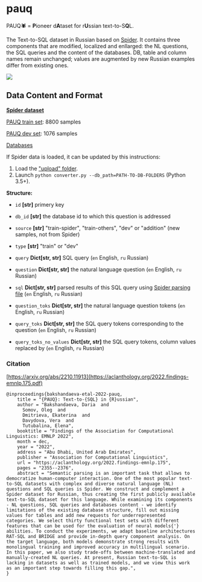 # pauq
PAUQ🕷️ = <b>P</b>ioneer d<b>A</b>taset for r<b>U</b>ssian text-to-S<b>Q</b>L. 

The Text-to-SQL dataset in Russian based on <a href="https://yale-lily.github.io/spider">Spider</a>. It contains three components that are modified, localized and enllarged: the NL questions, the SQL queries and the content of the databases. DB, table and column names remain unchanged; values are augmented by new Russian examples differ from existing ones. 

<img src="https://i.ibb.co/gw2qjhD/pauq.jpg">

## Data Content and Format
<a href="https://yale-lily.github.io/spider"><b>Spider dataset</b></a>

<a href="/dataset/pauq_train.json">PAUQ train set</a>: 8800 samples

<a href="/dataset/pauq_dev.json">PAUQ dev set</a>: 1076 samples

<a href="https://drive.google.com/file/d/1NruQ7yW4NxL0HNQOLYDmssq_8JT5sy-a/view?usp=sharing">Databases</a>

If Spider data is loaded, it can be updated by this instructions:

1. Load the <a href="/dataset/update">"upload" folder</a>.
2. Launch <code>python converter.py --db_path=PATH-TO-DB-FOLDERS</code> (Python 3.5+).

**Structure:**

- <code>id</code> **[str]** </tt> primery key

- <code>db_id</code> **[str]** the database id to which this question is addressed

- <code>source</code> **[str]** "train-spider", "train-others", "dev" or "addition" (new samples, not from Spider)

- <code>type</code> **[str]** "train" or "dev"

- <code>query</code> **Dict[str, str]** SQL query (<code>en</code> English, <code>ru</code> Russian)

- <code>question</code> **Dict[str, str]** the natural language question (<code>en</code> English, <code>ru</code> Russian)

- <code>sql</code> **Dict[str, str]** parsed results of this SQL query using <a href="https://github.com/taoyds/spider/blob/master/process_sql.py">Spider parsing file</a> (<code>en</code> English, <code>ru</code> Russian)

- <code>question_toks</code> **Dict[str, str]** the natural language question tokens (<code>en</code> English, <code>ru</code> Russian)

- <code>query_toks</code> **Dict[str, str]** the SQL query tokens corresponding to the question (<code>en</code> English, <code>ru</code> Russian)

- <code>query_toks_no_values</code> **Dict[str, str]** the SQL query tokens, column values replaced by <VALUE>  (<code>en</code> English, <code>ru</code> Russian)


### Citation
[https://arxiv.org/abs/2210.11913](https://aclanthology.org/2022.findings-emnlp.175.pdf)
```
@inproceedings{bakshandaeva-etal-2022-pauq,
    title = "{PAUQ}: Text-to-{SQL} in {R}ussian",
    author = "Bakshandaeva, Daria  and
      Somov, Oleg  and
      Dmitrieva, Ekaterina  and
      Davydova, Vera  and
      Tutubalina, Elena",
    booktitle = "Findings of the Association for Computational Linguistics: EMNLP 2022",
    month = dec,
    year = "2022",
    address = "Abu Dhabi, United Arab Emirates",
    publisher = "Association for Computational Linguistics",
    url = "https://aclanthology.org/2022.findings-emnlp.175",
    pages = "2355--2376",
    abstract = "Semantic parsing is an important task that allows to democratize human-computer interaction. One of the most popular text-to-SQL datasets with complex and diverse natural language (NL) questions and SQL queries is Spider. We construct and complement a Spider dataset for Russian, thus creating the first publicly available text-to-SQL dataset for this language. While examining its components - NL questions, SQL queries and databases content - we identify limitations of the existing database structure, fill out missing values for tables and add new requests for underrepresented categories. We select thirty functional test sets with different features that can be used for the evaluation of neural models{'} abilities. To conduct the experiments, we adapt baseline architectures RAT-SQL and BRIDGE and provide in-depth query component analysis. On the target language, both models demonstrate strong results with monolingual training and improved accuracy in multilingual scenario. In this paper, we also study trade-offs between machine-translated and manually-created NL queries. At present, Russian text-to-SQL is lacking in datasets as well as trained models, and we view this work as an important step towards filling this gap.",
}
```

